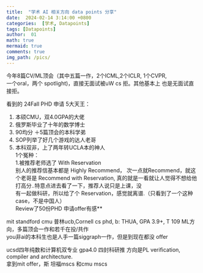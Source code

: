 ```yaml
---
title:  "学术 AI 相关方向 data points 分享"
date:  2024-02-14 3:14:00 +0800
categories:  [学术, Datapoints] 
tags: [Datapoints]   
author:  01                    
math: true
mermaid: true
comments: true
img_path: /pics/
---
```


今年8篇CV/ML顶会（其中五篇一作，2个ICML,2个ICLR, 1个CVPR,<br>
一个oral，两个 spotlight)，直接无面试被uW cs 拒。其他基本上 也是无面试直接拒。<br>

看到的 24Fall PHD 申请
5大天王：
  1. 本硕CMU，双4.0GPA的大佬<br>
  2. 俄罗斯毕业了十年的数学博士<br>
  3. 90均分 ＋5篇顶会的本科学弟<br>
  4. SOP列举了好几个游戏的达人老哥<br>
  5. 本科双非，上了两年转UCLA本的神人<br>
1个冤种：<br>
1.被推荐老师选了 With Reservation<br>
别人的推荐信基本都是 Highly Recommend， 次一点就Recommend，就这个老哥是 Recommend with Reservation, 真的就是一看就让人觉得不想给他打高分..特意点进去看了一下，推荐人说只是上课，没<br>
有一起做科研，所以给了个 Reservation，感觉就离谱.（只看到了一个这种case，不是中国人）<br>
Review了50份PHD 申请offer有感**<br>


mit standford cmu 普林ucb,Cornell cs phd, b: THUA, GPA 3.9+, T 109 ML方向，多篇顶会一作和若千在投/共作<br>
you非ai的本科生也是人手一篇siggraph一作，但是到现在都没 offer 

ucsd四年纯数和计算机双专业 gpa4.0 四封科研推 方向是PL verification, compiler and architecture.<br>
拿到mit offer，斯 坦福mscs 和cmu mscs

